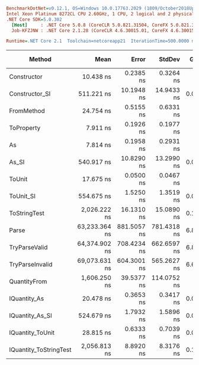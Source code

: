 ``` ini

BenchmarkDotNet=v0.12.1, OS=Windows 10.0.17763.2029 (1809/October2018Update/Redstone5)
Intel Xeon Platinum 8272CL CPU 2.60GHz, 1 CPU, 2 logical and 2 physical cores
.NET Core SDK=5.0.302
  [Host]     : .NET Core 5.0.8 (CoreCLR 5.0.821.31504, CoreFX 5.0.821.31504), X64 RyuJIT
  Job-KFZJNW : .NET Core 2.1.28 (CoreCLR 4.6.30015.01, CoreFX 4.6.30015.01), X64 RyuJIT

Runtime=.NET Core 2.1  Toolchain=netcoreapp21  IterationTime=500.0000 ms  

```
|                 Method |          Mean |       Error |      StdDev |  Gen 0 |  Gen 1 | Gen 2 | Allocated |
|----------------------- |--------------:|------------:|------------:|-------:|-------:|------:|----------:|
|            Constructor |     10.438 ns |   0.2385 ns |   0.3264 ns |      - |      - |     - |         - |
|         Constructor_SI |    511.221 ns |  10.1948 ns |  14.9433 ns | 0.0277 |      - |     - |     192 B |
|             FromMethod |     24.754 ns |   0.5155 ns |   0.6331 ns |      - |      - |     - |         - |
|             ToProperty |      7.911 ns |   0.1926 ns |   0.1977 ns |      - |      - |     - |         - |
|                     As |      7.814 ns |   0.1958 ns |   0.2931 ns |      - |      - |     - |         - |
|                  As_SI |    540.917 ns |  10.8290 ns |  13.2990 ns | 0.0278 |      - |     - |     192 B |
|                 ToUnit |     17.675 ns |   0.0500 ns |   0.0467 ns |      - |      - |     - |         - |
|              ToUnit_SI |    554.675 ns |   1.5250 ns |   1.3519 ns | 0.0278 |      - |     - |     192 B |
|           ToStringTest |  2,026.222 ns |  16.1310 ns |  15.0890 ns | 0.1422 |      - |     - |     952 B |
|                  Parse | 63,233.364 ns | 881.5057 ns | 781.4318 ns | 6.8598 | 0.2541 |     - |   44816 B |
|          TryParseValid | 64,374.902 ns | 708.4234 ns | 662.6597 ns | 6.8194 | 0.2573 |     - |   44792 B |
|        TryParseInvalid | 69,073.631 ns | 604.3001 ns | 565.2627 ns | 6.6464 | 0.1385 |     - |   44392 B |
|           QuantityFrom |  1,606.250 ns |  39.5377 ns | 114.0752 ns |      - |      - |     - |      56 B |
|           IQuantity_As |     20.478 ns |   0.3653 ns |   0.3417 ns | 0.0037 |      - |     - |      24 B |
|        IQuantity_As_SI |    524.679 ns |   1.7932 ns |   1.5896 ns | 0.0281 |      - |     - |     192 B |
|       IQuantity_ToUnit |     28.815 ns |   0.6333 ns |   0.7039 ns | 0.0087 |      - |     - |      56 B |
| IQuantity_ToStringTest |  2,056.813 ns |   8.8920 ns |   8.3176 ns | 0.1425 |      - |     - |     952 B |
